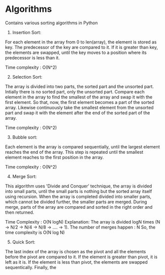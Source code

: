 # Algorithms
Contains various sorting algorithms in Python

1.  Insertion Sort:

For each element in the array from 0 to len(array), the element is stored as key. The predecessor of the key are compared to it. If it is greater than key, the elements are swapped, until the key moves to a position where its predecessor is less than it. 

Time complexity :  O(N^2)

2.  Selection Sort:

The array is divided into two parts, the sorted part and the unsorted part. Intially there is no sorted part, only the unsorted part.
Compare each element in the array to find the smallest of the array and swap it with the first element. So that, now, the first element becomes a part of the sorted array. Likewise continuously take the smallest element from the unsorted part and swap it with the element after the end of the sorted part of the array.

Time complexity :  O(N^2)

3. Bubble sort:

Each element is the array is compared sequentially, until the largest element reaches the end of the array. This step is repeated until the smallest element reaches to the first position in the array.

Time complexity : O(N^2)

4. Merge Sort:

This algorithm uses 'Divide and Conquer' technique, the array is divided into small parts, until the small parts is nothing but the sorted array itself using recursion. When the array is completed divided into smaller parts, which cannot be divided further, the smaller parts are merged. During merge, parts of the array are compared and sorted in the right order and then returned. 

Time Complexity : O(N logN)
Explanation: The array is divided logN times (N -> N/2 -> N/4 -> N/8 -> .... -> 1).
             The number of merges happen : N
             So, the time complexity is O(N log N)
             
 5. Quick Sort:
 
 The last index of the array is chosen as the pivot and all the elements before the pivot are compared to it. If the element is greater than pivot, it is left as it is. If the element is less than pivot, the elements are swapped sequentically. Finally, the 
